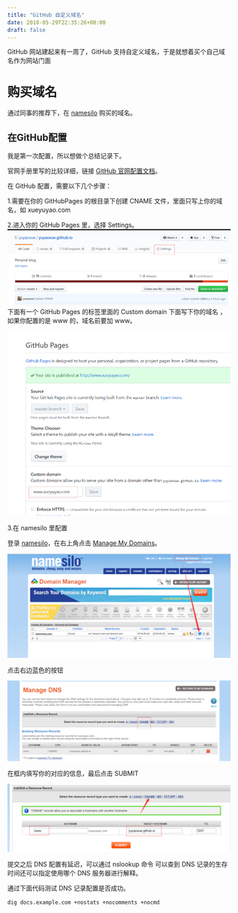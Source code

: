 ```yaml
---
title: "GitHub 自定义域名"
date: 2018-05-29T22:35:26+08:00
draft: false
---
```

GitHub 网站建起来有一周了，GitHub 支持自定义域名，于是就想着买个自己域名作为网站门面

# 购买域名

通过同事的推荐下，在 [namesilo](www.namesilo.com) 购买的域名。

## 在GitHub配置

我是第一次配置，所以想做个总结记录下。

官网手册里写的比较详细，链接
[GitHub 官网配置文档](https://help.github.com/articles/using-a-custom-domain-with-github-pages/)。

在 GitHub 配置，需要以下几个步骤：

1.需要在你的 GitHubPages 的根目录下创建 CNAME 文件，里面只写上你的域名，如    xueyuyao.com

2.进入你的 GitHub Pages 里，选择 Settings。
![Settings](https://github.com/yuyaoxue/yuyaoxue.github.io/blob/master/assets/domain/image2.png?raw=true)
下面有一个 GitHub Pages 的标签里面的 Custom domain 下面写下你的域名 ，如果你配置的是 www 的，域名前要加 www。

![set Domain](https://github.com/yuyaoxue/yuyaoxue.github.io/blob/master/assets/domain/image3.png?raw=true)

3.在 namesilo 里配置

登录 [namesilo](www.namesilo.com)，在右上角点击
[Manage My Domains](https://www.namesilo.com/account_domains.php)。

![ManageDomains](https://github.com/yuyaoxue/yuyaoxue.github.io/blob/master/assets/domain/image1.png?raw=true)

点击右边蓝色的按钮

![Managers DNS](https://github.com/yuyaoxue/yuyaoxue.github.io/blob/master/assets/domain/image5.png?raw=true)

在框内填写你的对应的信息，最后点击 SUBMIT

![CNAME](https://github.com/yuyaoxue/yuyaoxue.github.io/blob/master/assets/domain/image7.png?raw=true)

提交之后 DNS 配置有延迟，可以通过 nslookup 命令 可以查到 DNS 记录的生存时间还可以指定使用哪个 DNS 服务器进行解释。

通过下面代码测试 DNS 记录配置是否成功。

    dig docs.example.com +nostats +nocomments +nocmd
